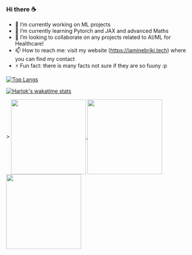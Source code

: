 ### Hi there ☕

- 🔭 I’m currently working on ML projects 
- 🌱 I’m currently learning Pytorch and JAX and advanced Maths
- 👯 I’m looking to collaborate on any projects related to AI/ML for Healthcare!
- 📫 How to reach me: visit my website (https://iaminebriki.tech) where you can find my contact
- ⚡ Fun fact: there is many facts not sure if they are so fuuny :p 
<!--
- 🤔 I’m looking for help with ...
- 💬 Ask me about ...
-->
<!-- stats cards: light & dark 
[![Anurag's GitHub stats-Light](https://github-readme-stats.vercel.app/api?username=iaminebriki&show_icons=true&theme=shadow_blue&bg_color=00000000&hide_border=true#gh-light-mode-only)](https://github.com/anuraghazra/github-readme-stats#gh-light-mode-only)
[![Anurag's GitHub stats-Dark](https://github-readme-stats.vercel.app/api?username=iaminebriki&show_icons=true&theme=algolia&bg_color=00000000&hide_border=true#gh-dark-mode-only)](https://github.com/anuraghazra/github-readme-stats#gh-dark-mode-only)
-->
<!-- top langs: top languages used in public repos (fork excluded) -->
[![Top Langs](https://github-readme-stats.vercel.app/api/top-langs/?username=iaminebriki&layout=donut&theme=algolia&bg_color=00000000&hide_border=true)](https://github.com/anuraghazra/github-readme-stats)
<!-- wakatime: coding time spent -->
[![Harlok's wakatime stats](https://github-readme-stats.vercel.app/api/wakatime?username=iaminebriki&theme=algolia&bg_color=00000000&hide_border=true)](https://github.com/anuraghazra/github-readme-stats)
<!-- align cards -->>
<a href="https://github.com/anuraghazra/github-readme-stats">
  <img height=200 align="center" src="https://github-readme-stats.vercel.app/api?username=iaminebriki&show_icons=true&theme=shadow_blue&bg_color=00000000&hide_border=true#gh-light-mode-only" />
  <img height=200 align="center" src="https://github-readme-stats.vercel.app/api?username=iaminebriki&show_icons=true&theme=algolia&bg_color=00000000&hide_border=true#gh-dark-mode-only" />
</a>
<a href="https://github.com/anuraghazra/convoychat">
  <img height=200 align="center" src="
    https://github-readme-stats.vercel.app/api/top-langs/?username=iaminebriki&layout=donut&theme=algolia&bg_color=00000000&hide_border=true" />
  <!-- &layout=compact&langs_count=8&card_width=320 -->
</a>
<!-- 
<a href="https://github.com/anuraghazra/github-readme-stats">
  <img align="center" src="https://github-readme-stats.vercel.app/api/pin/?username=iaminebriki&repo=github-readme-stats" />
</a>
<a href="https://github.com/anuraghazra/convoychat">
  <img align="center" src="https://github-readme-stats.vercel.app/api/pin/?username=iaminebriki&repo=convoychat" />
</a>
...... -->
